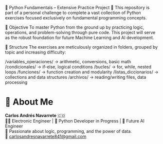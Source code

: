 🐍 Python Fundamentals – Extensive Practice Project 🐍 
This repository is part of a personal challenge to complete a vast collection of Python exercises focused exclusively on fundamental programming concepts.

🚀 Objective
To master Python from the ground up by practicing logic, operations, and problem-solving through pure code. This project will serve as the robust foundation for future Machine Learning and AI development.

🧱 Structure
The exercises are meticulously organized in folders, grouped by topic and increasing difficulty:

/variables_operaciones/ → arithmetic, conversions, basic math
/condicionales/ → if-else, logical conditions
/bucles/ → for, while, nested loops
/funciones/ → function creation and modularity
/listas_diccionarios/ → collections and data structures
/archivos/ → reading/writing files, data processing

# 🧠 About Me

**Carlos Andrés Navarrete** 🇨🇴  
👨‍🔧 Electronic Engineer | 🐍 Python Developer in Progress | 🤖 Future AI Engineer  
🎯 Passionate about logic, programming, and the power of data.  
📧 [carlosandresnavarrete841@gmail.com](mailto:carlosandresnavarrete841@gmail.com)

